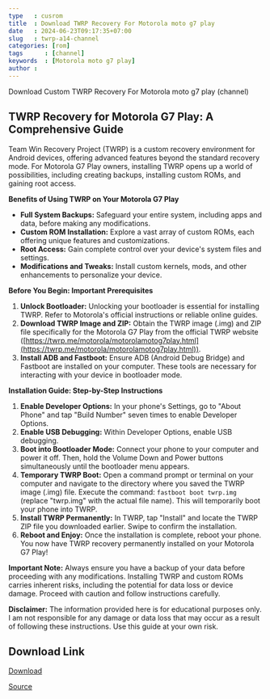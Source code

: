 ```yaml
---
type   : cusrom
title  : Download TWRP Recovery For Motorola moto g7 play
date   : 2024-06-23T09:17:35+07:00
slug   : twrp-a14-channel
categories: [rom]
tags      : [channel]
keywords  : [Motorola moto g7 play]
author : 
---
```


Download Custom TWRP Recovery For Motorola moto g7 play (channel)

## TWRP Recovery for Motorola G7 Play: A Comprehensive Guide

Team Win Recovery Project (TWRP) is a custom recovery environment for Android devices, offering advanced features beyond the standard recovery mode. For Motorola G7 Play owners, installing TWRP opens up a world of possibilities, including creating backups, installing custom ROMs, and gaining root access.

**Benefits of Using TWRP on Your Motorola G7 Play**

* **Full System Backups:** Safeguard your entire system, including apps and data, before making any modifications.
* **Custom ROM Installation:** Explore a vast array of custom ROMs, each offering unique features and customizations.
* **Root Access:** Gain complete control over your device's system files and settings.
* **Modifications and Tweaks:** Install custom kernels, mods, and other enhancements to personalize your device.

**Before You Begin: Important Prerequisites**

1. **Unlock Bootloader:** Unlocking your bootloader is essential for installing TWRP. Refer to Motorola's official instructions or reliable online guides.
2. **Download TWRP Image and ZIP:** Obtain the TWRP image (.img) and ZIP file specifically for the Motorola G7 Play from the official TWRP website ([https://twrp.me/motorola/motorolamotog7play.html](https://twrp.me/motorola/motorolamotog7play.html)).
3. **Install ADB and Fastboot:** Ensure ADB (Android Debug Bridge) and Fastboot are installed on your computer. These tools are necessary for interacting with your device in bootloader mode.

**Installation Guide: Step-by-Step Instructions**

1. **Enable Developer Options:** In your phone's Settings, go to "About Phone" and tap "Build Number" seven times to enable Developer Options.
2. **Enable USB Debugging:** Within Developer Options, enable USB debugging.
3. **Boot into Bootloader Mode:** Connect your phone to your computer and power it off. Then, hold the Volume Down and Power buttons simultaneously until the bootloader menu appears.
4. **Temporary TWRP Boot:** Open a command prompt or terminal on your computer and navigate to the directory where you saved the TWRP image (.img) file. Execute the command: `fastboot boot twrp.img` (replace "twrp.img" with the actual file name). This will temporarily boot your phone into TWRP.
5. **Install TWRP Permanently:** In TWRP, tap "Install" and locate the TWRP ZIP file you downloaded earlier. Swipe to confirm the installation.
6. **Reboot and Enjoy:** Once the installation is complete, reboot your phone. You now have TWRP recovery permanently installed on your Motorola G7 Play!

**Important Note:** Always ensure you have a backup of your data before proceeding with any modifications. Installing TWRP and custom ROMs carries inherent risks, including the potential for data loss or device damage. Proceed with caution and follow instructions carefully.

**Disclaimer:** The information provided here is for educational purposes only. I am not responsible for any damage or data loss that may occur as a result of following these instructions. Use this guide at your own risk.

## Download Link
[Download](https://dl.twrp.me/channel)

[Source](https://twrp.me/motorola/motorolamotog7play.html)
